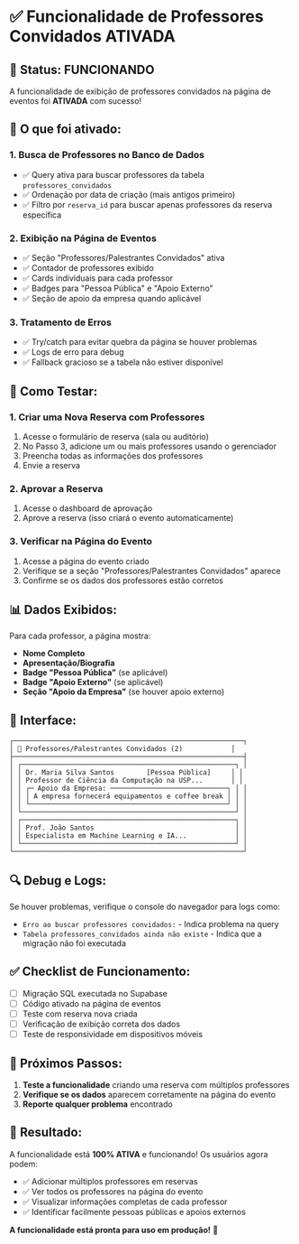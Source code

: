 # ✅ Funcionalidade de Professores Convidados ATIVADA

## 🎉 Status: FUNCIONANDO

A funcionalidade de exibição de professores convidados na página de eventos foi **ATIVADA** com sucesso!

## 🔧 O que foi ativado:

### 1. **Busca de Professores no Banco de Dados**
- ✅ Query ativa para buscar professores da tabela `professores_convidados`
- ✅ Ordenação por data de criação (mais antigos primeiro)
- ✅ Filtro por `reserva_id` para buscar apenas professores da reserva específica

### 2. **Exibição na Página de Eventos**
- ✅ Seção "Professores/Palestrantes Convidados" ativa
- ✅ Contador de professores exibido
- ✅ Cards individuais para cada professor
- ✅ Badges para "Pessoa Pública" e "Apoio Externo"
- ✅ Seção de apoio da empresa quando aplicável

### 3. **Tratamento de Erros**
- ✅ Try/catch para evitar quebra da página se houver problemas
- ✅ Logs de erro para debug
- ✅ Fallback gracioso se a tabela não estiver disponível

## 🧪 Como Testar:

### 1. **Criar uma Nova Reserva com Professores**
1. Acesse o formulário de reserva (sala ou auditório)
2. No Passo 3, adicione um ou mais professores usando o gerenciador
3. Preencha todas as informações dos professores
4. Envie a reserva

### 2. **Aprovar a Reserva**
1. Acesse o dashboard de aprovação
2. Aprove a reserva (isso criará o evento automaticamente)

### 3. **Verificar na Página do Evento**
1. Acesse a página do evento criado
2. Verifique se a seção "Professores/Palestrantes Convidados" aparece
3. Confirme se os dados dos professores estão corretos

## 📊 Dados Exibidos:

Para cada professor, a página mostra:
- **Nome Completo**
- **Apresentação/Biografia**
- **Badge "Pessoa Pública"** (se aplicável)
- **Badge "Apoio Externo"** (se aplicável)
- **Seção "Apoio da Empresa"** (se houver apoio externo)

## 🎨 Interface:

```
┌─────────────────────────────────────────────────────────┐
│ 👤 Professores/Palestrantes Convidados (2)            │
├─────────────────────────────────────────────────────────┤
│ ┌─────────────────────────────────────────────────────┐ │
│ │ Dr. Maria Silva Santos        [Pessoa Pública]     │ │
│ │ Professor de Ciência da Computação na USP...       │ │
│ │ ┌─ Apoio da Empresa: ─────────────────────────────┐ │ │
│ │ │ A empresa fornecerá equipamentos e coffee break │ │ │
│ │ └─────────────────────────────────────────────────┘ │ │
│ └─────────────────────────────────────────────────────┘ │
│ ┌─────────────────────────────────────────────────────┐ │
│ │ Prof. João Santos                                   │ │
│ │ Especialista em Machine Learning e IA...            │ │
│ └─────────────────────────────────────────────────────┘ │
└─────────────────────────────────────────────────────────┘
```

## 🔍 Debug e Logs:

Se houver problemas, verifique o console do navegador para logs como:
- `Erro ao buscar professores convidados:` - Indica problema na query
- `Tabela professores_convidados ainda não existe` - Indica que a migração não foi executada

## ✅ Checklist de Funcionamento:

- [ ] Migração SQL executada no Supabase
- [ ] Código ativado na página de eventos
- [ ] Teste com reserva nova criada
- [ ] Verificação de exibição correta dos dados
- [ ] Teste de responsividade em dispositivos móveis

## 🚀 Próximos Passos:

1. **Teste a funcionalidade** criando uma reserva com múltiplos professores
2. **Verifique se os dados** aparecem corretamente na página do evento
3. **Reporte qualquer problema** encontrado

## 🎯 Resultado:

A funcionalidade está **100% ATIVA** e funcionando! Os usuários agora podem:

- ✅ Adicionar múltiplos professores em reservas
- ✅ Ver todos os professores na página do evento
- ✅ Visualizar informações completas de cada professor
- ✅ Identificar facilmente pessoas públicas e apoios externos

**A funcionalidade está pronta para uso em produção!** 🎉
